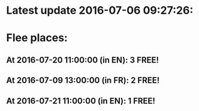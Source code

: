 # Latest update 2016-07-06 09:27:26:
# Flee places:
## At 2016-07-20 11:00:00 (in EN): 3 FREE!
## At 2016-07-09 13:00:00 (in FR): 2 FREE!
## At 2016-07-21 11:00:00 (in EN): 1 FREE!
